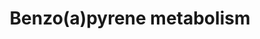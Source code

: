 ---
annotations:
- id: PW:0000107
  parent: classic metabolic pathway
  type: Pathway Ontology
  value: xenobiotics biodegradation pathway
- id: PW:0000124
  parent: regulatory pathway
  type: Pathway Ontology
  value: cellular detoxification pathway
- id: PW:0001233
  parent: classic metabolic pathway
  type: Pathway Ontology
  value: benzo(a)pyrene metabolic pathway
authors:
- Mkutmon
- Lorasimons
description: Metabolism of benzo(a)pyrene, which is facilitated by CYP1A1/CYP1B1,
  EPHX1 and so on. Metabolism leads to formation of DNA adducts which are very carcinogenic.
  Also leads to formation of ROS.
last-edited: 2018-06-07
organisms:
- Bos taurus
redirect_from:
- /index.php/Pathway:WP3263
- /instance/WP3263
revision: null
schema-jsonld:
- '@context': https://schema.org/
  '@id': https://wikipathways.github.io/pathways/WP3263.html
  '@type': Dataset
  creator:
    '@type': Organization
    name: WikiPathways
  description: Metabolism of benzo(a)pyrene, which is facilitated by CYP1A1/CYP1B1,
    EPHX1 and so on. Metabolism leads to formation of DNA adducts which are very carcinogenic.
    Also leads to formation of ROS.
  keywords:
  - 3-hydroxy-benzo[a]pyrene
  - 6-hydroxy-benzo[a]pyrene
  - 7,8-dihydroxy-7,8-dihydro-benzo[a]pyrene
  - 7,8-epoxy-benzo[a]pyrene
  - 7-hydroxy-benzo[a]pyrene
  - 9,10-epoxy-7,8-dihydroxy-7,8-dihydro-benzo[a]pyrene
  - 9-hydroxy-benzo[a]pyrene
  - AKR1A1
  - AKR1C1
  - AKR1C2
  - AKR1C3
  - AKR1C4
  - Benzo[a]pyrene
  - Benzo[a]pyrene radical cation
  - Benzo[a]pyrene-1,6-dione
  - Benzo[a]pyrene-3,6-dione
  - Benzo[a]pyrene-6,12-dione
  - Benzo[a]pyrene-7,8-dione
  - Benzo[a]pyrene-7-glucuronide
  - Benzo[a]pyrene-7-sulfate
  - Benzo[a]pyrene-9-glucuronide
  - Benzo[a]pyrene-9-sulfate
  - CYP1A1
  - CYP1B1
  - CYP3A4
  - Cytochrome P450 peroxidase
  - EPHX1
  - Glucuronosyltransferase
  - SULT
  license: CC0
  name: Benzo(a)pyrene metabolism
seo: CreativeWork
title: Benzo(a)pyrene metabolism
wpid: WP3263
---